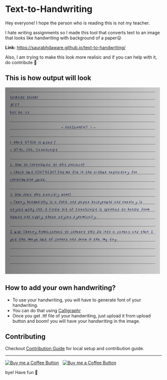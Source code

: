 # Text-to-Handwriting

Hey everyone! I hope the person who is reading this is not my teacher.

I hate writing assignments so I made this tool that converts text to an image that looks like handwriting with background of a paper😛

**Link:** https://saurabhdaware.github.io/text-to-handwriting/

Also, I am trying to make this look more realisic and if you can help with it, do contribute 🌻

## This is how output will look
![Sample image of output](sample.jpeg)



## How to add your own handwriting?
- To use your handwriting, you will have to generate font of your handwriting. 
- You can do that using [Calligraphr](https://www.calligraphr.com/en/)
- Once you get .ttf file of your handwriting, just upload it from upload button and boom! you will have your handwriting in the image.


## Contributing

Checkout [Contribution Guide](CONTRIBUTING.md) for local setup and contribution guide.


---

[<img alt="Buy me a Coffee Button" width=200 src="https://c5.patreon.com/external/logo/become_a_patron_button.png">](https://www.patreon.com/bePatron?u=31891872) &nbsp; [<img alt="Buy me a Coffee Button" width=200 src="https://cdn.buymeacoffee.com/buttons/default-yellow.png">](https://www.buymeacoffee.com/saurabhdaware)


bye!
Have fun 🦄